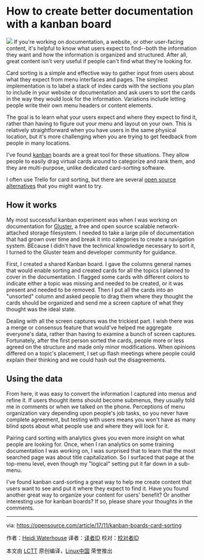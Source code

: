 How to create better documentation with a kanban board
======
![](https://opensource.com/sites/default/files/styles/image-full-size/public/lead-images/open%20source_collaboration.png?itok=68kU6BHy)
If you're working on documentation, a website, or other user-facing content, it's helpful to know what users expect to find--both the information they want and how the information is organized and structured. After all, great content isn't very useful if people can't find what they're looking for.

Card sorting is a simple and effective way to gather input from users about what they expect from menu interfaces and pages. The simplest implementation is to label a stack of index cards with the sections you plan to include in your website or documentation and ask users to sort the cards in the way they would look for the information. Variations include letting people write their own menu headers or content elements.

The goal is to learn what your users expect and where they expect to find it, rather than having to figure out your menu and layout on your own. This is relatively straightforward when you have users in the same physical location, but it's more challenging when you are trying to get feedback from people in many locations.

I've found [kanban][1] boards are a great tool for these situations. They allow people to easily drag virtual cards around to categorize and rank them, and they are multi-purpose, unlike dedicated card-sorting software.

I often use Trello for card sorting, but there are several [open source alternatives][2] that you might want to try.

## How it works

My most successful kanban experiment was when I was working on documentation for [Gluster][3], a free and open source scalable network-attached storage filesystem. I needed to take a large pile of documentation that had grown over time and break it into categories to create a navigation system. BEcause I didn't have the technical knowledge necessary to sort it, I turned to the Gluster team and developer community for guidance.

First, I created a shared Kanban board. I gave the columns general names that would enable sorting and created cards for all the topics I planned to cover in the documentation. I flagged some cards with different colors to indicate either a topic was missing and needed to be created, or it was present and needed to be removed. Then I put all the cards into an "unsorted" column and asked people to drag them where they thought the cards should be organized and send me a screen capture of what they thought was the ideal state.

Dealing with all the screen captures was the trickiest part. I wish there was a merge or consensus feature that would've helped me aggregate everyone's data, rather than having to examine a bunch of screen captures. Fortunately, after the first person sorted the cards, people more or less agreed on the structure and made only minor modifications. When opinions differed on a topic's placement, I set up flash meetings where people could explain their thinking and we could hash out the disagreements.

## Using the data

From here, it was easy to convert the information I captured into menus and refine it. If users thought items should become submenus, they usually told me in comments or when we talked on the phone. Perceptions of menu organization vary depending upon people's job tasks, so you never have complete agreement, but testing with users means you won't have as many blind spots about what people use and where they will look for it.

Pairing card sorting with analytics gives you even more insight on what people are looking for. Once, when I ran analytics on some training documentation I was working on, I was surprised that to learn that the most searched page was about title capitalization. So I surfaced that page at the top-menu level, even though my "logical" setting put it far down in a sub-menu.

I've found kanban card-sorting a great way to help me create content that users want to see and put it where they expect to find it. Have you found another great way to organize your content for users' benefit? Or another interesting use for kanban boards? If so, please share your thoughts in the comments.

--------------------------------------------------------------------------------

via: https://opensource.com/article/17/11/kanban-boards-card-sorting

作者：[Heidi Waterhouse][a]
译者：[译者ID](https://github.com/译者ID)
校对：[校对者ID](https://github.com/校对者ID)

本文由 [LCTT](https://github.com/LCTT/TranslateProject) 原创编译，[Linux中国](https://linux.cn/) 荣誉推出

[a]:https://opensource.com/users/hwaterhouse
[1]:https://en.wikipedia.org/wiki/Kanban
[2]:https://opensource.com/alternatives/trello
[3]:https://www.gluster.org/
